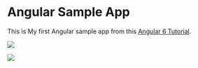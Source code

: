 # Angular Sample App

This is My first Angular sample app from this [Angular 6 Tutorial](https://coursetro.com/posts/code/154/Angular-6-Tutorial---Learn-Angular-6-in-this-Crash-Course).

![](https://res.cloudinary.com/areeba/image/upload/v1543663650/Screenshot_2018-12-01_Ng6Proj.png)

![](https://res.cloudinary.com/areeba/image/upload/v1543663627/Screenshot_2018-12-01_Ng6Proj_1.png)
